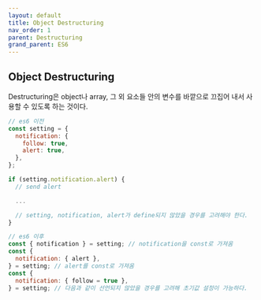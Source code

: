 ```yaml
---
layout: default
title: Object Destructuring
nav_order: 1
parent: Destructuring
grand_parent: ES6
---
```


## Object Destructuring

Destructuring은 object나 array, 그 외 요소들 안의 변수를 바깥으로 끄집어 내서 사용할 수 있도록 하는 것이다.

```js
// es6 이전
const setting = {
  notification: {
    follow: true,
    alert: true,
  },
};

if (setting.notification.alert) {
  // send alert

  ...

  // setting, notification, alert가 define되지 않았을 경우를 고려해야 한다.
}
```

```js
// es6 이후
const { notification } = setting; // notification을 const로 가져옴
const {
  notification: { alert },
} = setting; // alert를 const로 가져옴
const {
  notification: { follow = true },
} = setting; // 다음과 같이 선언되지 않았을 경우를 고려해 초기값 설정이 가능하다.
```
